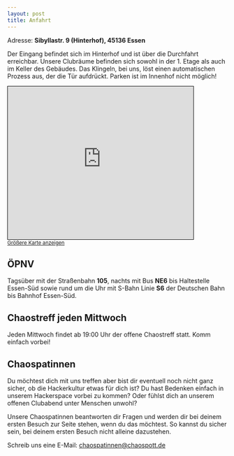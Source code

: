 ```yaml
---
layout: post
title: Anfahrt
---
```


Adresse: **Sibyllastr. 9 (Hinterhof), 45136 Essen**


Der Eingang befindet sich im Hinterhof und ist über die Durchfahrt erreichbar. Unsere Clubräume befinden sich sowohl in der 1. Etage als auch im Keller des Gebäudes. Das Klingeln, bei uns, löst einen automatischen Prozess aus, der die Tür aufdrückt. Parken ist im Innenhof nicht möglich!

<iframe width="425" height="350" frameborder="0" scrolling="no" marginheight="0" marginwidth="0" src="https://www.openstreetmap.org/export/embed.html?bbox=7.023171186447144%2C51.43781821394546%2C7.026711702346803%2C51.43918421058423&amp;layer=mapnik&amp;marker=51.43850121737138%2C7.024941444396973" style="border: 1px solid black"></iframe><br/><small><a href="https://www.openstreetmap.org/?mlat=51.43850&amp;mlon=7.02494#map=19/51.43850/7.02494">Größere Karte anzeigen</a></small>


## ÖPNV
Tagsüber mit der Straßenbahn **105**, nachts mit Bus **NE6** bis Haltestelle Essen-Süd sowie rund um die Uhr mit S-Bahn Linie **S6** der Deutschen Bahn bis Bahnhof Essen-Süd.

## Chaostreff jeden Mittwoch
Jeden Mittwoch findet ab 19:00 Uhr der offene Chaostreff statt. Komm einfach vorbei!

## Chaospatinnen
Du möchtest dich mit uns treffen aber bist dir eventuell noch nicht ganz sicher, ob die Hackerkultur etwas für dich ist? Du hast Bedenken einfach in unserem Hackerspace vorbei zu kommen? Oder fühlst dich an unserem offenen Clubabend unter Menschen unwohl?

Unsere Chaospatinnen beantworten dir Fragen und werden dir bei deinem ersten Besuch zur Seite stehen, wenn du das möchtest. So kannst du sicher sein, bei deinem ersten Besuch nicht alleine dazustehen.

Schreib uns eine E-Mail: [chaospatinnen@chaospott.de](mailto:chaospatinnen@chaospott.de)

